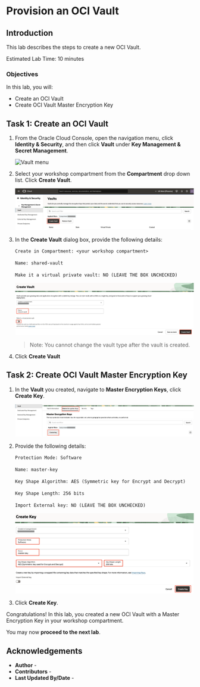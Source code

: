 # Provision an OCI Vault

## Introduction

This lab describes the steps to create a new OCI Vault.

Estimated Lab Time: 10 minutes

### Objectives

In this lab, you will:

* Create an OCI Vault
* Create OCI Vault Master Encryption Key

## Task 1: Create an OCI Vault

1. From the Oracle Cloud Console, open the navigation menu, click **Identity & Security**, and then click **Vault** under **Key Management & Secret Management**.

   ![Vault menu](https://oracle-livelabs.github.io/common/images/console-2025/id-vault.png)

2. Select your workshop compartment from the **Compartment** drop down list. Click **Create Vault**.

   ![Create Vault Button](images/create-vault-button.png)

3. In the **Create Vault** dialog box, provide the following details:

      ```
      Create in Compartment: <your workshop compartment>

      Name: shared-vault

      Make it a virtual private vault: NO (LEAVE THE BOX UNCHECKED)
      ```

      ![Create Vault Details](images/create-vault-details.png)

      >Note: You cannot change the vault type after the vault is created.

4. Click **Create Vault**

## Task 2: Create OCI Vault Master Encryption Key

1. In the **Vault** you created, navigate to **Master Encryption Keys**, click **Create Key**.

   ![Create Key](images/create-key.png)

2. Provide the following details:

      ```text
      Protection Mode: Software

      Name: master-key

      Key Shape Algorithm: AES (Symmetric key for Encrypt and Decrypt)

      Key Shape Length: 256 bits

      Import External key: NO (LEAVE THE BOX UNCHECKED)
      ```

      ![Create Key Details](images/create-key-details.png)

3. Click **Create Key**.

Congratulations! In this lab, you created a new OCI Vault with a Master Encryption Key in your workshop compartment.

You may now **proceed to the next lab**.

## Acknowledgements

* **Author** - [](var:author)
* **Contributors** - [](var:contributors)
* **Last Updated By/Date** - [](var:last_updated)
